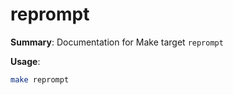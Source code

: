 # reprompt

**Summary**: Documentation for Make target `reprompt`

**Usage**:

```bash
make reprompt
```
